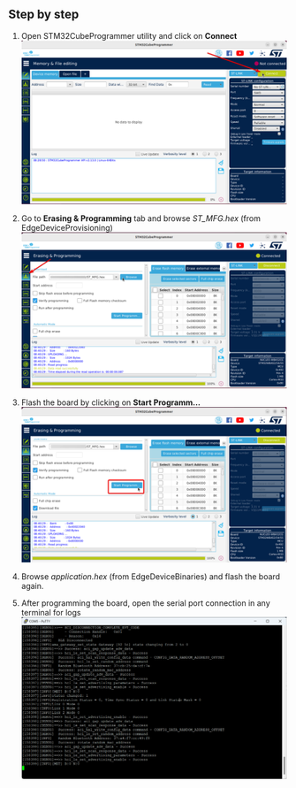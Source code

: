 ## Step by step
1) Open STM32CubeProgrammer utility and click on **Connect**  
![Alt text]( ./01_st_to_programmer.png)

2) Go to **Erasing & Programming** tab and browse *ST_MFG.hex* (from EdgeDeviceProvisioning)
![Alt text]( ./02_browse_file.png)

3) Flash the board by clicking on **Start Programm...**  
![Alt text]( ./03_start_programm.png)

4) Browse *application.hex* (from EdgeDeviceBinaries) and flash the board again.

5) After programming the board, open the serial port connection in any terminal for logs  
![Alt text]( ./04_debug_logs.png)
